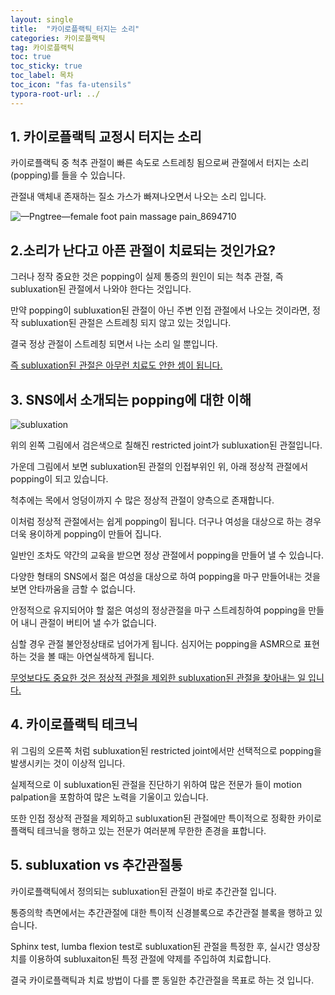 ```yaml
---
layout: single
title:  "카이로플랙틱_터지는 소리"
categories: 카이로플랙틱
tag: 카이로플랙틱
toc: true
toc_sticky: true
toc_label: 목차
toc_icon: "fas fa-utensils"
typora-root-url: ../
---
```


## 1. 카이로플랙틱 교정시 터지는 소리

카이로플랙틱 중 척추 관절이 빠른 속도로 스트레칭 됨으로써 관절에서 터지는 소리(popping)를 들을 수 있습니다. 

관절내 액체내 존재하는 질소 가스가 빠져나오면서 나오는 소리 입니다.

  <img src="/../../블로그사진자료/IMWEB_PNGtree/—Pngtree—female foot pain massage pain_8694710.png" alt="—Pngtree—female foot pain massage pain_8694710"  />



## 2.소리가 난다고 아픈 관절이 치료되는 것인가요? 

그러나 정작 중요한 것은 popping이 실제 통증의 원인이 되는 척추 관절, 즉 subluxation된 관절에서 나와야 한다는 것입니다.

만약 popping이 subluxation된 관절이 아닌 주변 인접 관절에서 나오는 것이라면, 정작 subluxation된 관절은 스트레칭 되지 않고 있는 것입니다. 

결국 정상 관절이 스트레칭 되면서 나는 소리 일 뿐입니다.   

<u>즉 subluxation된 관절은 아무런 치료도 안한 셈이 됩니다.</u> 



## 3. SNS에서 소개되는 popping에 대한 이해

![subluxation](/../../블로그사진자료/IMWEB_PNGtree/subluxation.jpeg)

위의 왼쪽 그림에서 검은색으로 칠해진 restricted joint가 subluxation된 관절입니다.   

가운데 그림에서 보면 subluxation된 관절의 인접부위인 위, 아래 정상적 관절에서 popping이 되고 있습니다. 

척추에는 목에서 엉덩이까지 수 많은 정상적 관절이 양측으로 존재합니다. 

이처럼 정상적 관절에서는 쉽게 popping이 됩니다. 더구나 여성을 대상으로 하는 경우 더욱 용이하게 popping이 만들어 집니다.

일반인 조차도 약간의 교육을 받으면 정상 관절에서 popping을 만들어 낼 수 있습니다. 

다양한 형태의 SNS에서 젊은 여성을  대상으로 하여 popping을 마구 만들어내는 것을 보면 안타까움을 금할 수 없습니다. 

안정적으로 유지되어야 할 젊은 여성의 정상관절을 마구 스트레칭하여 popping을 만들어 내니 관절이 버티어 낼 수가 없습니다.

심할 경우 관절 불안정상태로 넘어가게 됩니다. 심지어는 popping을 ASMR으로 표현하는 것을 볼 때는 아연실색하게 됩니다.  

<u>무엇보다도 중요한 것은 정상적 관절을 제외한 subluxation된 관절을 찾아내는 일 입니다.</u> 



## 4. 카이로플랙틱 테크닉

위 그림의  오른쪽 처럼 subluxation된 restricted joint에서만 선택적으로  popping을 발생시키는 것이 이상적 입니다. 

실제적으로 이 subluxation된 관절을 진단하기 위하여 많은 전문가 들이 motion palpation을 포함하여 많은 노력을 기울이고 있습니다. 

또한  인접 정상적 관절을 제외하고 subluxation된 관절에만 특이적으로 정확한 카이로플랙틱 테크닉을 행하고 있는 전문가 여러분께 무한한 존경을 표합니다. 



## 5. subluxation vs 추간관절통

카이로플랙틱에서 정의되는 subluxation된 관절이 바로 추간관절 입니다. 

통증의학 측면에서는 추간관절에 대한 특이적 신경블록으로 추간관절 블록을 행하고 있습니다. 

Sphinx test, lumba flexion test로 subluxation된 관절을 특정한 후, 실시간 영상장치를 이용하여  subluxaiton된 특정 관절에 약제를 주입하여 치료합니다. 

결국 카이로플랙틱과 치료 방법이 다를 뿐 동일한 추간관절을 목표로 하는 것 입니다. 

 





